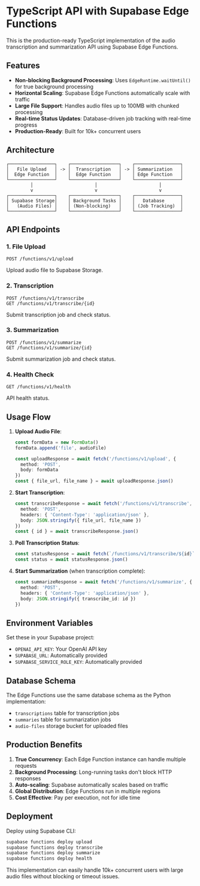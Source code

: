 
# TypeScript API with Supabase Edge Functions

This is the production-ready TypeScript implementation of the audio transcription and summarization API using Supabase Edge Functions.

## Features

- **Non-blocking Background Processing**: Uses `EdgeRuntime.waitUntil()` for true background processing
- **Horizontal Scaling**: Supabase Edge Functions automatically scale with traffic
- **Large File Support**: Handles audio files up to 100MB with chunked processing
- **Real-time Status Updates**: Database-driven job tracking with real-time progress
- **Production-Ready**: Built for 10k+ concurrent users

## Architecture

```
┌─────────────────┐    ┌──────────────────┐    ┌─────────────────┐
│   File Upload   │ -> │  Transcription   │ -> │ Summarization   │
│  Edge Function  │    │  Edge Function   │    │ Edge Function   │
└─────────────────┘    └──────────────────┘    └─────────────────┘
         │                       │                       │
         v                       v                       v
┌─────────────────┐    ┌──────────────────┐    ┌─────────────────┐
│ Supabase Storage│    │ Background Tasks │    │   Database      │
│   (Audio Files) │    │ (Non-blocking)   │    │ (Job Tracking)  │
└─────────────────┘    └──────────────────┘    └─────────────────┘
```

## API Endpoints

### 1. File Upload
```
POST /functions/v1/upload
```
Upload audio file to Supabase Storage.

### 2. Transcription
```
POST /functions/v1/transcribe
GET /functions/v1/transcribe/{id}
```
Submit transcription job and check status.

### 3. Summarization
```
POST /functions/v1/summarize
GET /functions/v1/summarize/{id}
```
Submit summarization job and check status.

### 4. Health Check
```
GET /functions/v1/health
```
API health status.

## Usage Flow

1. **Upload Audio File**:
   ```typescript
   const formData = new FormData()
   formData.append('file', audioFile)
   
   const uploadResponse = await fetch('/functions/v1/upload', {
     method: 'POST',
     body: formData
   })
   const { file_url, file_name } = await uploadResponse.json()
   ```

2. **Start Transcription**:
   ```typescript
   const transcribeResponse = await fetch('/functions/v1/transcribe', {
     method: 'POST',
     headers: { 'Content-Type': 'application/json' },
     body: JSON.stringify({ file_url, file_name })
   })
   const { id } = await transcribeResponse.json()
   ```

3. **Poll Transcription Status**:
   ```typescript
   const statusResponse = await fetch(`/functions/v1/transcribe/${id}`)
   const status = await statusResponse.json()
   ```

4. **Start Summarization** (when transcription complete):
   ```typescript
   const summarizeResponse = await fetch('/functions/v1/summarize', {
     method: 'POST',
     headers: { 'Content-Type': 'application/json' },
     body: JSON.stringify({ transcribe_id: id })
   })
   ```

## Environment Variables

Set these in your Supabase project:

- `OPENAI_API_KEY`: Your OpenAI API key
- `SUPABASE_URL`: Automatically provided
- `SUPABASE_SERVICE_ROLE_KEY`: Automatically provided

## Database Schema

The Edge Functions use the same database schema as the Python implementation:

- `transcriptions` table for transcription jobs
- `summaries` table for summarization jobs
- `audio-files` storage bucket for uploaded files

## Production Benefits

1. **True Concurrency**: Each Edge Function instance can handle multiple requests
2. **Background Processing**: Long-running tasks don't block HTTP responses
3. **Auto-scaling**: Supabase automatically scales based on traffic
4. **Global Distribution**: Edge Functions run in multiple regions
5. **Cost Effective**: Pay per execution, not for idle time

## Deployment

Deploy using Supabase CLI:

```bash
supabase functions deploy upload
supabase functions deploy transcribe  
supabase functions deploy summarize
supabase functions deploy health
```

This implementation can easily handle 10k+ concurrent users with large audio files without blocking or timeout issues.

